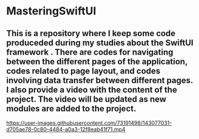 # MasteringSwiftUI


This is a repository where I keep some code produceded during my studies about the SwiftUI framework . There are codes for navigating between the different pages of the application, codes related to page layout, and codes involving data transfer between different pages.
I also provide a video with the content of the project. The video will be updated as new modules are added to the project.
-----------------------------



https://user-images.githubusercontent.com/73191498/143077031-d705ae78-0c80-4484-a0a3-12f8eab41f71.mp4

